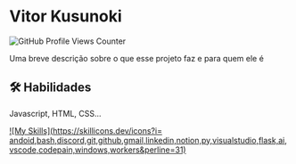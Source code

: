 
# Vitor Kusunoki 
![GitHub Profile Views Counter](https://komarev.com/ghpvc/?username=Kusunoki98&color=blue&style=flat) 

Uma breve descrição sobre o que esse projeto faz e para quem ele é


## 🛠 Habilidades
Javascript, HTML, CSS...


[![My Skills](https://skillicons.dev/icons?i= andoid,bash,discord,git,github,gmail,linkedin,notion,py,visualstudio,flask,ai,vscode,codepain,windows,workers&perline=31)](https://skillicons.dev)

